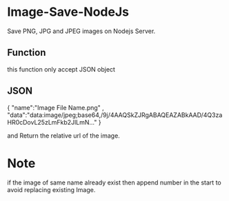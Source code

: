# Image-Save-NodeJs
Save PNG, JPG and JPEG images on Nodejs Server.

## Function
this function only accept JSON object

## JSON

{
  "name":"Image File Name.png" ,
  "data":"data:image/jpeg;base64,/9j/4AAQSkZJRgABAQEAZABkAAD/4Q3zaHR0cDovL25zLmFkb2JlLmN..."
}


and Return the relative url of the image.

# Note
if the image of same name already exist then append number in the start to avoid replacing existing Image.
